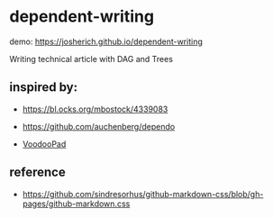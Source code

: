 # dependent-writing

demo: https://josherich.github.io/dependent-writing

Writing technical article with DAG and Trees


## inspired by:

- https://bl.ocks.org/mbostock/4339083

- https://github.com/auchenberg/dependo

- [VoodooPad](voodoopad.com)

## reference

- https://github.com/sindresorhus/github-markdown-css/blob/gh-pages/github-markdown.css